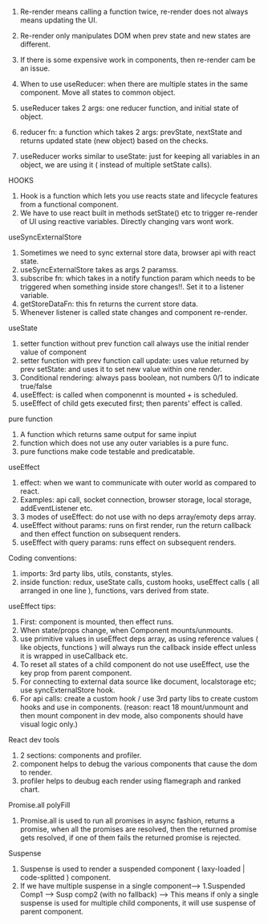 1. Re-render means calling a function twice, re-render does not always means updating the UI.
2. Re-render only manipulates DOM when prev state and new states are different.
3. If there is some expensive work in components, then re-render cam be an issue.

1. When to use useReducer: when there are multiple states in the same component. Move all states to common object.
2. useReducer takes 2 args: one reducer function, and initial state of object.
3. reducer fn: a function which takes 2 args: prevState, nextState and returns updated state (new object) based on the checks.
4. useReducer works similar to useState: just for keeping all variables in an object, we are using it ( instead of multiple setState calls).

HOOKS
1. Hook is a function which lets you use reacts state and lifecycle features from a functional component.
2. We have to use react built in methods setState() etc to trigger re-render of UI using reactive variables. Directly changing vars wont work.

useSyncExternalStore
1. Sometimes we need to sync external store data, browser api with react state.
2. useSyncExternalStore takes as args 2 paramss.
3. subscribe fn: which takes in a notify function param which needs to be triggered when something inside store changes!!. Set it to a listener variable.
4. getStoreDataFn: this fn returns the current store data.
5. Whenever listener is called state changes and component re-render.

useState
1. setter function without prev function call always use the initial render value of component
2. setter function with prev function call update: uses value returned by prev setState: and uses it to set new value within one render.
3. Conditional rendering: always pass boolean, not numbers 0/1 to indicate true/false
4. useEffect: is called when componennt is mounted + is scheduled.
5. useEffect of child gets executed first; then parents' effect is called.

pure function
1. A function which returns same output for same inpiut
2. function which does not use any outer variables is a pure func.
3. pure functions make code testable and predicatable.

useEffect
1. effect: when we want to communicate with outer world as compared to react.
2. Examples: api call, socket connection, browser storage, local storage, addEventListener etc.
3. 3 modes of useEffect: do not use with no deps array/emoty deps array.
4. useEffect without params: runs on first render, run the return callback and then effect function on subsequent renders.
5. useEffect with query params: runs effect on subsequent renders.

Coding conventions:
1. imports: 3rd party libs, utils, constants, styles.
2. inside function: redux, useState calls, custom hooks, useEffect calls ( all arranged in one line ), functions, vars derived from state.

useEffect tips:
1. First: component is mounted, then effect runs.
2. When state/props change, when Component mounts/unmounts.
3. use primitive values in useEffect deps array, as using reference values ( like objects, functions ) will always run the callback inside effect unless it is wrapped in useCallback etc.
4. To reset all states of a child component do not use useEffect, use the key prop from parent component.
5. For connecting to external data source like document, localstorage etc; use syncExternalStore hook.
6. For api calls: create a custom hook / use 3rd party libs to create custom hooks and use in components. (reason: react 18 mount/unmount and then mount component  in dev mode, also components should have visual logic only.)

React dev tools
1. 2 sections: components and profiler.
2. component helps to debug the various components that cause the dom to render.
3. profiler helps to deubug each render using flamegraph and ranked chart.

Promise.all polyFill
1. Promise.all is used to run all promises in async fashion, returns a promise, when all the promises are resolved, then the returned promise gets resolved, if one of them fails the returned promise is rejected.

Suspense
1. Suspense is used to render a suspended component ( laxy-loaded | code-splitted ) component.
2. If we have multiple suspense in a single component--> 1.Suspended Comp1 --> Susp comp2 (with no fallback) --> This means if only a single suspense is used for multiple child components, it will use suspense of parent component.